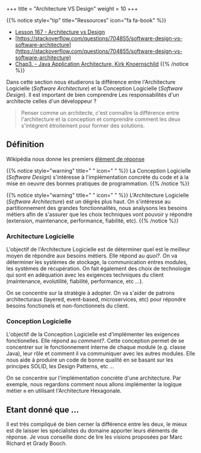 +++
title = "Architecture VS Design"
weight = 10
+++

{{% notice style="tip" title="Ressources" icon="fa fa-book" %}}
- [Lesson 167 - Architecture vs Design](https://youtu.be/0tEBv2kAuNY)
- [https://stackoverflow.com/questions/704855/software-design-vs-software-architecture](https://stackoverflow.com/questions/704855/software-design-vs-software-architecture)
- [Chap3. - Java Application Architecture, Kirk Knoernschild](https://ptgmedia.pearsoncmg.com/images/9780321247131/samplepages/0321247132.pdf)
{{% /notice %}} 


Dans cette section nous étudierons la différence entre l'Architecture Logicielle (*Software Architecture*) et la Conception Logicielle (*Software Design*).
Il est important  de bien comprendre Les responsabilités d'un architecte celles d'un développeur ? 

> Penser comme un architecte, c'est connaître la différence entre l'architecture et la conception et comprendre comment les deux s'intègrent étroitement pour former des solutions.

## Définition
Wikipédia nous donne les premiers [élément de réponse](https://en.wikipedia.org/wiki/Architecture_description_language#Architecture_vs._design)

{{% notice style="warning" title=" " icon=" " %}}
La Conception Logicielle (*Software Design*) s'intéresse à l'implémentation concrète du code et à la mise en oeuvre des bonnes pratiques de programmation.
{{% /notice %}}

{{% notice style="warning" title=" " icon=" " %}}
L'Architecture Logicielle (*Software Architecture*) est un dégrès plus haut. On s'intéresse au partitionnement des grandes fonctionnalités, nous analysons les besoins métiers afin de s'assurer que les choix techniques vont pouvoir y répondre (extension, maintenance, performance, fiabilité, etc).
{{% /notice %}}

### Architecture Logicielle
L'objectif de l'Architecture Logicielle est de déterminer quel est le meilleur moyen de répondre aux besoins métiers. Elle répond au *quoi?*. On va déterminer les systèmes de stockage, la communication entres modules, les systèmes de récupération. On fait également des choix de technologie qui sont en adéquation avec les exigences techniques du client (maintenance, evolutilité, fiabilité, performance, etc ...).

On se concentre sur la stratégie à adopter. On va s'aider de patrons architecturaux (layered, event-based, microservices, etc) pour répondre besoins fonctionels et non-fonctionnels du client.

### Conception Logicielle
L'objectif de la Conception Logicielle est d'implémenter les exigences fonctionelles. Elle répond au *comment?*. Cette conception permet de se concentrer sur le fonctionnement interne de chaque module (e.g. classe Java), leur rôle et comment il va communiquer avec les autres modules. Elle nous aide à produire un code de bonne qualité en se basant sur les principes SOLID, les Design Patterns, etc ...

On se concentre sur l'implémentation concrète d'une architecture. Par exemple, nous regardons comment nous allons implémenter la logique métier `m` en utilisant l'Architecture Hexagonale.

## Etant donné que ...
Il est très compliqué de bien cerner la différence entre les deux, le mieux est de laisser les spécialistes du domaine apporter leurs éléments de réponse. Je vous conseille donc de lire les visions proposées par Marc Richard et Grady Booch.